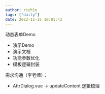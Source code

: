 ```yaml
---
author: rich1e
tags: ["daily"]
date: 2022-11-15 10:01:43
---
```


动态表单Demo
- 演示Demo
- 演示文档
- 功能参数优化
- 模板逻辑封装

需求沟通（李老师）：
- AttrDialog.vue -> updateContent 逻辑梳理